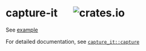 # capture-it &emsp; ![crates.io](https://img.shields.io/crates/v/capture-it)

See [example](examples/usage.rs)

For detailed documentation, see [`capture_it::capture`](src/lib.rs)
